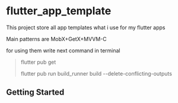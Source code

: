 # flutter_app_template

This project store all app templates what i use for my flutter apps

Main patterns are MobX+GetX+MVVM-C

for using them write next command in terminal

> flutter pub get
>
> flutter pub run build_runner build --delete-conflicting-outputs

## Getting Started
